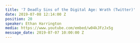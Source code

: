 ```yaml
---
title: '7 Deadly Sins of the Digital Age: Wrath (Twitter)'
date: 2019-07-08 12:14:00 Z
position: 20
speaker: Ethan Harrington
media: https://www.youtube.com/embed/w04kJFzJx5g
message_date: 2019-07-07 10:00:00 Z
---
```


